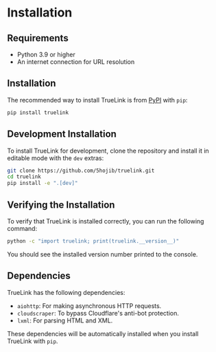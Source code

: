 # Installation

## Requirements

- Python 3.9 or higher
- An internet connection for URL resolution

## Installation

The recommended way to install TrueLink is from [PyPI](https://pypi.org/project/truelink/) with `pip`:

```bash
pip install truelink
```

## Development Installation

To install TrueLink for development, clone the repository and install it in editable mode with the `dev` extras:

```bash
git clone https://github.com/5hojib/truelink.git
cd truelink
pip install -e ".[dev]"
```

## Verifying the Installation

To verify that TrueLink is installed correctly, you can run the following command:

```bash
python -c "import truelink; print(truelink.__version__)"
```

You should see the installed version number printed to the console.

## Dependencies

TrueLink has the following dependencies:

- `aiohttp`: For making asynchronous HTTP requests.
- `cloudscraper`: To bypass Cloudflare's anti-bot protection.
- `lxml`: For parsing HTML and XML.

These dependencies will be automatically installed when you install TrueLink with `pip`.
